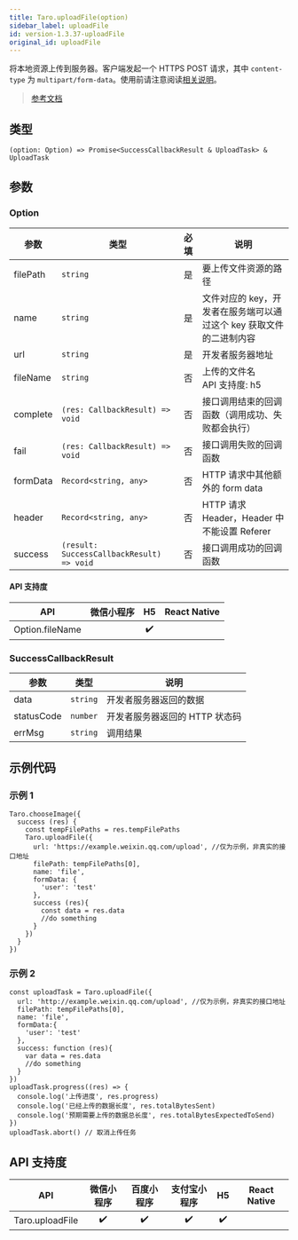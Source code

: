 ```yaml
---
title: Taro.uploadFile(option)
sidebar_label: uploadFile
id: version-1.3.37-uploadFile
original_id: uploadFile
---
```


将本地资源上传到服务器。客户端发起一个 HTTPS POST 请求，其中 `content-type` 为 `multipart/form-data`。使用前请注意阅读[相关说明](https://developers.weixin.qq.com/miniprogram/dev/framework/ability/network.html)。

> [参考文档](https://developers.weixin.qq.com/miniprogram/dev/api/network/upload/wx.uploadFile.html)

## 类型

```tsx
(option: Option) => Promise<SuccessCallbackResult & UploadTask> & UploadTask
```

## 参数

### Option

| 参数 | 类型 | 必填 | 说明 |
| --- | --- | :---: | --- |
| filePath | `string` | 是 | 要上传文件资源的路径 |
| name | `string` | 是 | 文件对应的 key，开发者在服务端可以通过这个 key 获取文件的二进制内容 |
| url | `string` | 是 | 开发者服务器地址 |
| fileName | `string` | 否 | 上传的文件名<br />API 支持度: h5 |
| complete | `(res: CallbackResult) => void` | 否 | 接口调用结束的回调函数（调用成功、失败都会执行） |
| fail | `(res: CallbackResult) => void` | 否 | 接口调用失败的回调函数 |
| formData | `Record<string, any>` | 否 | HTTP 请求中其他额外的 form data |
| header | `Record<string, any>` | 否 | HTTP 请求 Header，Header 中不能设置 Referer |
| success | `(result: SuccessCallbackResult) => void` | 否 | 接口调用成功的回调函数 |

#### API 支持度

| API | 微信小程序 | H5 | React Native |
| :---: | :---: | :---: | :---: |
| Option.fileName |  | ✔️ |  |

### SuccessCallbackResult

| 参数 | 类型 | 说明 |
| --- | --- | --- |
| data | `string` | 开发者服务器返回的数据 |
| statusCode | `number` | 开发者服务器返回的 HTTP 状态码 |
| errMsg | `string` | 调用结果 |

## 示例代码

### 示例 1

```tsx
Taro.chooseImage({
  success (res) {
    const tempFilePaths = res.tempFilePaths
    Taro.uploadFile({
      url: 'https://example.weixin.qq.com/upload', //仅为示例，非真实的接口地址
      filePath: tempFilePaths[0],
      name: 'file',
      formData: {
        'user': 'test'
      },
      success (res){
        const data = res.data
        //do something
      }
    })
  }
})
```

### 示例 2

```tsx
const uploadTask = Taro.uploadFile({
  url: 'http://example.weixin.qq.com/upload', //仅为示例，非真实的接口地址
  filePath: tempFilePaths[0],
  name: 'file',
  formData:{
    'user': 'test'
  },
  success: function (res){
    var data = res.data
    //do something
  }
})
uploadTask.progress((res) => {
  console.log('上传进度', res.progress)
  console.log('已经上传的数据长度', res.totalBytesSent)
  console.log('预期需要上传的数据总长度', res.totalBytesExpectedToSend)
})
uploadTask.abort() // 取消上传任务
```

## API 支持度

| API | 微信小程序 | 百度小程序 | 支付宝小程序 | H5 | React Native |
| :---: | :---: | :---: | :---: | :---: | :---: |
| Taro.uploadFile | ✔️ | ✔️ | ✔️ | ✔️ |  |
